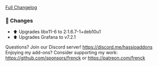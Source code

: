 [Full Changelog][changelog]

### 🔨  Changes

- ⬆ Upgrades libx11-6 to 2:1.6.7-1+deb10u1
- ⬆ Upgrades Grafana to v7.2.1

[changelog]: https://github.com/hassio-addons/addon-grafana/compare/v5.3.0...v5.3.1

Questions? Join our Discord server! https://discord.me/hassioaddons
Enjoying my add-ons? Consider supporting my work:
https://github.com/sponsors/frenck or https://patreon.com/frenck